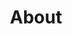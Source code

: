 ---
layout: page
title: About
permalink: /about/
description: "This is what I don't."
header-img: "img/about-bg.jpg"
---